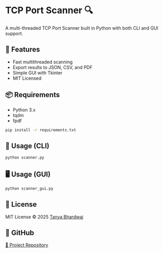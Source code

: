 # TCP Port Scanner 🔍

A multi-threaded TCP Port Scanner built in Python with both CLI and GUI support.

## 🚀 Features

- Fast multithreaded scanning
- Export results to JSON, CSV, and PDF
- Simple GUI with Tkinter
- MIT Licensed

## 📦 Requirements

- Python 3.x
- tqdm
- fpdf

```bash
pip install -r requirements.txt
```

## 🔧 Usage (CLI)

```bash
python scanner.py
```

## 🖥️ Usage (GUI)

```bash
python scanner_gui.py
```

## 📄 License

MIT License © 2025 [Tanya Bhardwaj](https://github.com/tanyabhardwaj20)

## 🔗 GitHub

[🔗 Project Repository](https://github.com/tanyabhardwaj20/tcp-port-scanner)